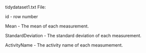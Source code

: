 tidydataset1.txt File:

  id -
    row number
  
  Mean -
    The mean of each measurement.
  
  StandardDeviation -
    The standard deviation of each measurement.
    
  ActivityName -
    The activity name of each measumement.
    
